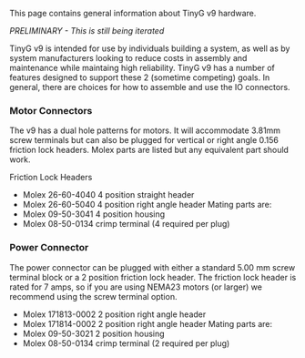 This page contains general information about TinyG v9 hardware. 

_PRELIMINARY - This is still being iterated_

TinyG v9 is intended for use by individuals building a system, as well as by system manufacturers looking to reduce costs in assembly and maintenance while maintaing high reliability. TinyG v9 has a number of features designed to support these 2 (sometime competing) goals. In general, there are choices for how to assemble and use the IO connectors.

### Motor Connectors

The v9 has a dual hole patterns for motors. It will accommodate 3.81mm screw terminals but can also be plugged for vertical or right angle 0.156 friction lock headers. Molex parts are listed but any equivalent part should work.

Friction Lock Headers
* Molex 26-60-4040      4 position straight header
* Molex 26-60-5040      4 position right angle header
Mating parts are:
* Molex 09-50-3041     4 position housing
* Molex 08-50-0134     crimp terminal (4 required per plug)

### Power Connector

The power connector can be plugged with either a standard 5.00 mm screw terminal block or a 2 position friction lock header. The friction lock header is rated for 7 amps, so if you are using NEMA23 motors (or larger) we recommend using the screw terminal option. 
* Molex 171813-0002     2 position right angle header
* Molex 171814-0002     2 position right angle header
Mating parts are:
* Molex 09-50-3021     2 position housing
* Molex 08-50-0134     crimp terminal (2 required per plug)
